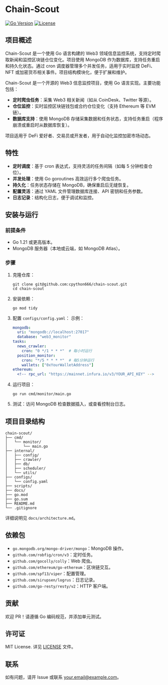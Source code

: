 # Chain-Scout

[![Go Version](https://img.shields.io/badge/Go-1.21-blue.svg)](https://golang.org/) [![License](https://img.shields.io/badge/License-MIT-green.svg)](LICENSE)

## 项目概述

Chain-Scout 是一个使用 Go 语言构建的 Web3 领域信息监控系统，支持定时爬取新闻和监控区块链仓位变化。项目使用 MongoDB 作为数据库，支持任务重启和持久化状态。通过 cron 调度器管理多个并发任务，适用于实时监控 DeFi、NFT 或加密货币相关事件。项目结构模块化，便于扩展和维护。


Chain-Scout 是一个开源的 Web3 信息监控项目，使用 Go 语言实现。主要功能包括：
- **定时爬虫任务**：采集 Web3 相关新闻（如从 CoinDesk、Twitter 等源）。
- **仓位监控**：实时监控区块链钱包或合约仓位变化（支持 Ethereum 等 EVM 链）。
- **数据库支持**：使用 MongoDB 存储采集数据和任务状态，支持任务重启（程序崩溃或重启时从数据库恢复）。
<!-- - **可扩展性**：模块化设计，便于添加新任务或集成通知（如 Telegram 警报）。 -->

项目适用于 DeFi 爱好者、交易员或开发者，用于自动化监控加密市场动态。

## 特性
- **定时调度**：基于 cron 表达式，支持灵活的任务间隔（如每 5 分钟检查仓位）。
- **并发处理**：使用 Go goroutines 高效运行多个爬虫任务。
- **持久化**：任务状态存储在 MongoDB，确保重启后无缝恢复。
- **配置灵活**：通过 YAML 文件管理数据库连接、API 密钥和任务参数。
- **日志记录**：结构化日志，便于调试和监控。

## 安装与运行
### 前提条件
- Go 1.21 或更高版本。
- MongoDB 服务器（本地或云端，如 MongoDB Atlas）。
<!-- - 可选：Infura/Alchemy API 密钥（用于区块链交互）。 -->

### 步骤
1. 克隆仓库：
   ```
   git clone git@github.com:cpython666/chain-scout.git
   cd chain-scout
   ```

2. 安装依赖：
   ```
   go mod tidy
   ```

3. 配置 `configs/config.yaml`：
   示例：
   ```yaml
   mongodb:
     uri: "mongodb://localhost:27017"
     database: "web3_monitor"
   tasks:
     news_crawler:
       cron: "0 */1 * * *"  # 每小时运行
     position_monitor:
       cron: "*/5 * * * *"  # 每5分钟运行
       wallets: ["0xYourWalletAddress"]
   ethereum:
     <!-- rpc_url: "https://mainnet.infura.io/v3/YOUR_API_KEY" -->
   ```

4. 运行项目：
   ```
   go run cmd/monitor/main.go
   ```

5. 测试：访问 MongoDB 检查数据插入，或查看控制台日志。

## 项目目录结构
```
chain-scout/
├── cmd/
│   └── monitor/
│       └── main.go
├── internal/
│   ├── config/
│   ├── crawler/
│   ├── db/
│   ├── scheduler/
│   └── utils/
├── configs/
│   └── config.yaml
├── scripts/
├── docs/
├── go.mod
├── go.sum
├── README.md
└── .gitignore
```

详细说明见 `docs/architecture.md`。

## 依赖包
- `go.mongodb.org/mongo-driver/mongo`：MongoDB 操作。
- `github.com/robfig/cron/v3`：定时任务。
- `github.com/gocolly/colly`：Web 爬虫。
- `github.com/ethereum/go-ethereum`：区块链交互。
- `github.com/spf13/viper`：配置管理。
- `github.com/sirupsen/logrus`：日志记录。
- `github.com/go-resty/resty/v2`：HTTP 客户端。

## 贡献
欢迎 PR！请遵循 Go 编码规范，并添加单元测试。

## 许可证
MIT License. 详见 [LICENSE](LICENSE) 文件。

## 联系
如有问题，请开 Issue 或联系 [your.email@example.com](mailto:your.email@example.com)。